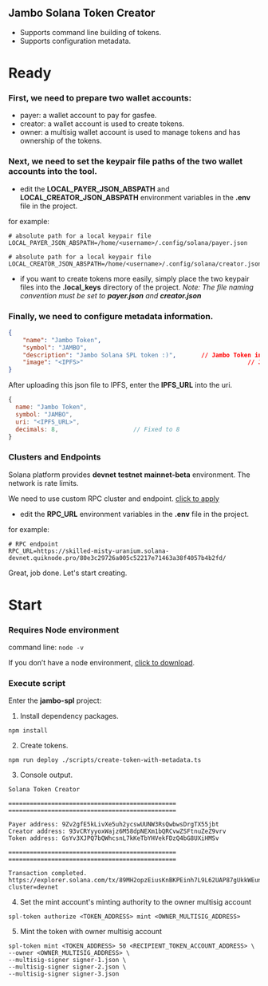 ## Jambo Solana Token Creator
- Supports command line building of tokens.
- Supports configuration metadata.

# Ready

### First, we need to prepare two wallet accounts:
- payer: a wallet account to pay for gasfee.
- creator: a wallet account is used to create tokens.
- owner: a multisig wallet account is used to manage tokens and has ownership of the tokens.

### Next, we need to set the keypair file paths of the two wallet accounts into the tool.
- edit the **LOCAL_PAYER_JSON_ABSPATH** and **LOCAL_CREATOR_JSON_ABSPATH** environment variables in the **.env** file in the project.

for example:

    # absolute path for a local keypair file
    LOCAL_PAYER_JSON_ABSPATH=/home/<username>/.config/solana/payer.json

    # absolute path for a local keypair file
    LOCAL_CREATOR_JSON_ABSPATH=/home/<username>/.config/solana/creator.json

- if you want to create tokens more easily, simply place the two keypair files into the **.local_keys** directory of the project.
*Note: The file naming convention must be set to **payer.json** and **creator.json***

### Finally, we need to configure metadata information.

```json
{
    "name": "Jambo Token",
    "symbol": "JAMBO",
    "description": "Jambo Solana SPL token :)",       // Jambo Token introduction
    "image": "<IPFS>"                                              // Jambo Token logo
}
```

After uploading this json file to IPFS, enter the **IPFS_URL** into the uri.

```javascript
{
  name: "Jambo Token",
  symbol: "JAMBO",
  uri: "<IPFS_URL>",
  decimals: 8,                     // Fixed to 8
}
```

### Clusters and Endpoints
Solana platform provides **devnet** **testnet** **mainnet-beta** environment. The network is rate limits.

We need to use custom RPC cluster and endpoint. [click to apply](https://www.quicknode.com "click to apply")
- edit the **RPC_URL** environment variables in the **.env** file in the project.

for example:

    # RPC endpoint
    RPC_URL=https://skilled-misty-uranium.solana-devnet.quiknode.pro/80e3c29726a005c52217e71463a38f4057b4b2fd/

Great, job done. Let's start creating.


# Start

### Requires Node environment
command line: `node -v`

If you don’t have a node environment, [click to download](https://nodejs.org/en "click to download").

### Execute script
Enter the **jambo-spl** project:

1. Install dependency packages.

```
npm install
```

2. Create tokens.

```
npm run deploy ./scripts/create-token-with-metadata.ts
```

3. Console output.

```
Solana Token Creator

===============================================
===============================================

Payer address: 9Zv2gfE5kLivXe5uh2ycswUUNW3RsQwbwsDrgTX55jbt
Creator address: 93vCRYyyoxWajz6M58dpNEXm1bQRCvwZSFtnuZeZ9vrv
Token address: GsYv3XJPQ7bQWhcsnL7kKeTbYHVekFDzQ4bG8UXiHMSv

===============================================
===============================================

Transaction completed.
https://explorer.solana.com/tx/89MH2opzEiusKnBKPEinh7L9L62UAP87gUkkWEunwZK4S6pvVdpa1uSSMqfGKw6oTxyB35DgN2RgZNVVptUHbib?cluster=devnet

```

4. Set the mint account's minting authority to the owner multisig account

```
spl-token authorize <TOKEN_ADDRESS> mint <OWNER_MULTISIG_ADDRESS>

```

5. Mint the token with owner multisig account

```
spl-token mint <TOKEN_ADDRESS> 50 <RECIPIENT_TOKEN_ACCOUNT_ADDRESS> \
--owner <OWNER_MULTISIG_ADDRESS> \
--multisig-signer signer-1.json \
--multisig-signer signer-2.json \
--multisig-signer signer-3.json

```